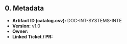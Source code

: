 ## 0. Metadata
- **Artifact ID (catalog.csv):** DOC-INT-SYSTEMS-INTE
- **Version:** v1.0
- **Owner:** 
- **Linked Ticket / PR:** 

